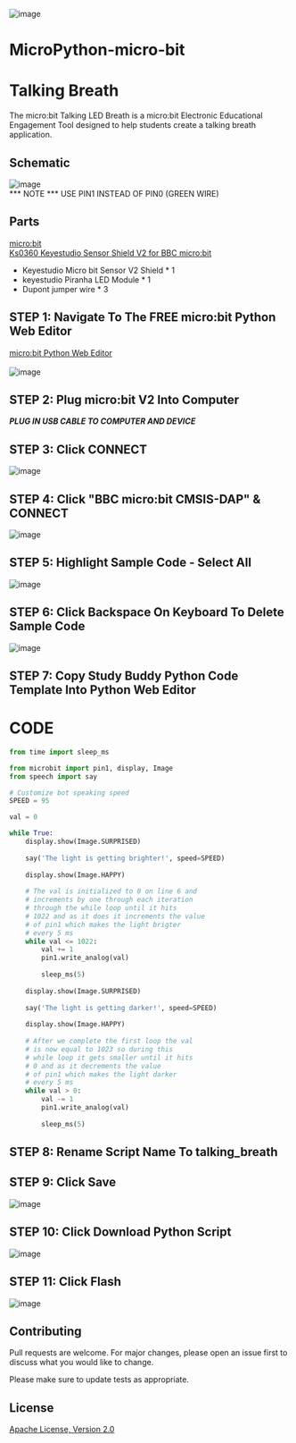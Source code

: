 ![image](https://github.com/mytechnotalent/MicroPython-micro-bit_Talking_Breath/blob/main/MicroPython-micro-bit%20Talking%20Breath.png?raw=true)

# MicroPython-micro-bit
# Talking Breath
The micro:bit Talking LED Breath is a micro:bit Electronic Educational Engagement Tool designed to help students create a talking breath application.

## Schematic
![image](https://github.com/mytechnotalent/MicroPython-micro-bit_Talking_Breath/blob/main/schematic.png?raw=true)<br>
*** NOTE *** USE PIN1 INSTEAD OF PIN0 (GREEN WIRE)

## Parts
[micro:bit](https://microbit.org/buy/?location=US&version=microbitV2)<br>
[Ks0360 Keyestudio Sensor Shield V2 for BBC micro:bit](https://www.amazon.com/gp/product/B08H7VSLZH/)<br>
* Keyestudio Micro bit Sensor V2 Shield * 1
* keyestudio Piranha LED Module * 1
* Dupont jumper wire * 3

## STEP 1: Navigate To The FREE micro:bit Python Web Editor
[micro:bit Python Web Editor](https://python.microbit.org/v/beta)<br><br>
![image](https://github.com/mytechnotalent/MicroPython-micro-bit_Talking_Breath/blob/main/STEP%201.png?raw=true)

## STEP 2: Plug micro:bit V2 Into Computer
***PLUG IN USB CABLE TO COMPUTER AND DEVICE***

## STEP 3: Click CONNECT
![image](https://github.com/mytechnotalent/MicroPython-micro-bit_Talking_Breath/blob/main/STEP%203.png?raw=true)

## STEP 4: Click "BBC micro:bit CMSIS-DAP" & CONNECT
![image](https://github.com/mytechnotalent/MicroPython-micro-bit_Talking_Breath/blob/main/STEP%204.png?raw=true)

## STEP 5: Highlight Sample Code - Select All
![image](https://github.com/mytechnotalent/MicroPython-micro-bit_Talking_Breath/blob/main/STEP%205.png?raw=true)

## STEP 6: Click Backspace On Keyboard To Delete Sample Code
![image](https://github.com/mytechnotalent/MicroPython-micro-bit_Talking_Breath/blob/main/STEP%206.png?raw=true)

## STEP 7: Copy Study Buddy Python Code Template Into Python Web Editor

# CODE
```python
from time import sleep_ms

from microbit import pin1, display, Image
from speech import say

# Customize bot speaking speed
SPEED = 95

val = 0

while True:
    display.show(Image.SURPRISED)
    
    say('The light is getting brighter!', speed=SPEED)
    
    display.show(Image.HAPPY)
    
    # The val is initialized to 0 on line 6 and 
    # increments by one through each iteration
    # through the while loop until it hits 
    # 1022 and as it does it increments the value
    # of pin1 which makes the light brigter
    # every 5 ms
    while val <= 1022:
        val += 1
        pin1.write_analog(val)
        
        sleep_ms(5)
   
    display.show(Image.SURPRISED)
    
    say('The light is getting darker!', speed=SPEED)
    
    display.show(Image.HAPPY)    
    
    # After we complete the first loop the val
    # is now equal to 1023 so during this
    # while loop it gets smaller until it hits 
    # 0 and as it decrements the value
    # of pin1 which makes the light darker
    # every 5 ms
    while val > 0:
        val -= 1
        pin1.write_analog(val)
        
        sleep_ms(5)
```

## STEP 8: Rename Script Name To talking_breath

## STEP 9: Click Save
![image](https://github.com/mytechnotalent/MicroPython-micro-bit_Talking_Breath/blob/main/STEP%209.png?raw=true)

## STEP 10: Click Download Python Script
![image](https://github.com/mytechnotalent/MicroPython-micro-bit_Talking_Breath/blob/main/STEP%2010.png?raw=true)

## STEP 11: Click Flash
![image](https://github.com/mytechnotalent/MicroPython-micro-bit_Talking_Breath/blob/main/STEP%2011.png?raw=true)

## Contributing
Pull requests are welcome. For major changes, please open an issue first to discuss what you would like to change.

Please make sure to update tests as appropriate.

## License
[Apache License, Version 2.0](https://www.apache.org/licenses/LICENSE-2.0)

